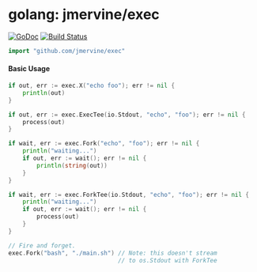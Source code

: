 # golang: jmervine/exec

[![GoDoc](https://godoc.org/github.com/jmervine/exec?status.png)](https://godoc.org/github.com/jmervine/exec) [![Build Status](https://travis-ci.org/jmervine/exec.svg)](https://travis-ci.org/jmervine/exec)

```go
import "github.com/jmervine/exec"
```

#### Basic Usage

```go
if out, err := exec.X("echo foo"); err != nil {
    println(out)
}

if out, err := exec.ExecTee(io.Stdout, "echo", "foo"); err != nil {
    process(out)
}

if wait, err := exec.Fork("echo", "foo"); err != nil {
    println("waiting...")
    if out, err := wait(); err != nil {
        println(string(out))
    }
}

if wait, err := exec.ForkTee(io.Stdout, "echo", "foo"); err != nil {
    println("waiting...")
    if out, err := wait(); err != nil {
        process(out)
    }
}

// Fire and forget.
exec.Fork("bash", "./main.sh") // Note: this doesn't stream
                               // to os.Stdout with ForkTee
```
